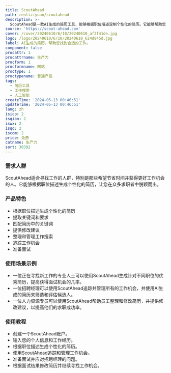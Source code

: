 ```yaml
---
title: ScoutAhead
path: renliziyuan/scoutahead
description: >-
  ScoutAhead是一款AI生成的简历工具，能够根据职位描述定制个性化的简历。它能够帮助您节省时间，让您专注于提高自己的能力和寻找合适的工作。通过提取职位描述中的关键词和要求，匹配到您简历中的关键词，并为您提供修改建议或直接生成优秀的简历。ScoutAhead还能帮助您整理和管理工作搜索，追踪所有的工作机会，并准备面试。
source: 'https://scout-ahead.com'
cover: /cover/20240610/6/10/20240610_af2f41de.jpg
logo: /logo/20240610/6/10/20240610_624d845d.jpg
label: AI生成的简历，帮助您找到合适的工作。
component: false
procattr: 1
procattrname: 生产力
procform: 1
procformname: 网站
proctype: 1
proctypename: 普通产品
tags:
  - 简历工具
  - 工作搜索
  - 人工智能
createTime: '2024-05-13 00:46:51'
updateTime: '2024-05-13 00:46:51'
lang: zh
isicp: 2
isqian: 2
iswx: 2
isqq: 2
iscom: 2
price: 免费
catname: 生产力
sort: 30392
---
```




### 需求人群
ScoutAhead适合寻找工作的人群，特别是那些希望节省时间并获得更好工作机会的人。它能够根据职位描述生成个性化的简历，让您在众多求职者中脱颖而出。

### 产品特色
* 根据职位描述生成个性化的简历
* 提取关键词和要求
* 匹配简历中的关键词
* 提供修改建议
* 整理和管理工作搜索
* 追踪工作机会
* 准备面试

### 使用场景示例
* 一位正在寻找新工作的专业人士可以使用ScoutAhead生成针对不同职位的优秀简历，提高获得面试机会的几率。
* 一位招聘经理可以使用ScoutAhead追踪并管理所有的工作机会，并使用AI生成的简历来筛选和评估候选人。
* 一位人力资源专员可以使用ScoutAhead帮助员工整理和修改简历，并提供修改建议，以提高他们的求职成功率。

### 使用教程
* 创建一个ScoutAhead账户。
* 输入您的个人信息和工作经历。
* 根据职位描述生成个性化的简历。
* 使用ScoutAhead追踪和管理工作机会。
* 准备面试并应对招聘经理的问题。
* 根据面试结果修改简历并继续寻找工作机会。

  
